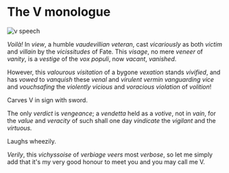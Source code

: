 # The V monologue

![v speech](/img/v-speech.jpg "v speech")


*Voilà!* In *view*, a humble *vaudevillian veteran*, cast *vicariously* as both *victim* and *villain* by the *vicissitudes* of Fate. This *visage*, no mere *veneer* of *vanity*, is a *vestige* of the *vox populi*, now *vacant*, *vanished*.

However, this *valourous visitation* of a bygone *vexation* stands *vivified*, and has *vowed* to *vanquish* these *venal* and *virulent vermin vanguarding vice* and *vouchsafing* the *violently* *vicious* and *voracious violation* of *volition*!

Carves V in sign with sword.

The only *verdict* is *vengeance*; a *vendetta* held as a *votive*, not in *vain*, for the *value* and *veracity* of such shall one day *vindicate* the *vigilant* and the *virtuous.*

Laughs wheezily.

*Verily*, this *vichyssoise* of *verbiage* *veers* most *verbose*, so let me simply add that it's my very good honour to meet you and you may call me V.